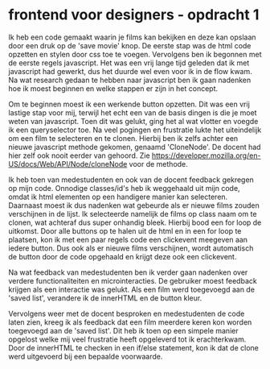 # frontend voor designers - opdracht 1
Ik heb een code gemaakt waarin je films kan bekijken en deze kan opslaan door een druk op de 'save movie' knop.
De eerste stap was de html code opzetten en stylen door css toe te voegen.
Vervolgens ben ik begonnen met de eerste regels javascript.
Het was een vrij lange tijd geleden dat ik met javascript had gewerkt, dus het duurde wel even voor ik in de flow kwam.
Na wat research gedaan te hebben naar javascript ben ik gaan nadenken hoe ik moest beginnen en welke stappen er zijn in het concept. 

Om te beginnen moest ik een werkende button opzetten.
Dit was een vrij lastige stap voor mij, terwijl het echt een van de basis dingen is die je moet weten van javascript.
Toen dit was gelukt, ging het al wat vlotter en voegde ik een queryselector toe.
Na veel pogingen en frustratie lukte het uiteindelijk om een film te selecteren en te clonen.
Hierbij ben ik zelfs achter een nieuwe javascript methode gekomen, genaamd 'CloneNode'.
De docent had hier zelf ook nooit eerder van gehoord.
Zie https://developer.mozilla.org/en-US/docs/Web/API/Node/cloneNode voor de methode.

Ik heb toen van medestudenten en ook van de docent feedback gekregen op mijn code.
Onnodige classes/id's heb ik weggehaald uit mijn code, omdat ik html elementen op een handigere manier kan selecteren.
Daarnaast moest ik dus nadenken wat gebeurde als er nieuwe films zouden verschijnen in de lijst.
Ik selecteerde namelijk de films op class naam om te clonen, wat achteraf dus super onhandig bleek.
Hierbij bood een for loop de uitkomst.
Door alle buttons op te halen uit de html en in een for loop te plaatsen, kon ik met een paar regels code een clickevent meegeven aan iedere button. 
Dus ook als er nieuwe films verschijnen, wordt automatisch de button door de code opgehaald en krijgt deze ook een clickevent.

Na wat feedback van medestudenten ben ik verder gaan nadenken over verdere functionaliteiten en microinteracties.
De gebruiker moest feedback krijgen als een interactie was gelukt.
Als een film werd toegevoegd aan de 'saved list', verandere ik de innerHTML en de button kleur.

Vervolgens weer met de docent besproken en medestudenten de code laten zien, kreeg ik als feedback dat een film meerdere keren kon worden toegevoegd aan de 'saved list'.
Dit heb ik toen op een simpele manier opgelost welke mij veel frustratie heeft opgeleverd tot ik erachterkwam.
Door de innerHTML te checken in een if/else statement, kon ik dat de clone werd uitgevoerd bij een bepaalde voorwaarde.
